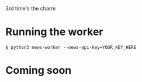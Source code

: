 3rd time's the charm

# Running the worker
```
$ python3 news-worker --news-api-key=YOUR_KEY_HERE 
```

# Coming soon

